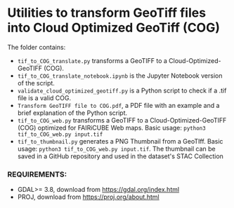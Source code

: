 # Utilities to transform GeoTiff files into Cloud Optimized GeoTiff (COG)

The folder contains:
  - `tif_to_COG_translate.py` transforms a GeoTIFF to a Cloud-Optimized-GeoTIFF (COG).
  - `tif_to_COG_translate_notebook.ipynb` is the Jupyter Notebook version of the script.
  - `validate_cloud_optimized_geotiff.py` is a Python script to check if a .tif file is a valid  COG.
  - `Transform GeoTIFF file to COG.pdf`, a PDF file with an example and a brief explanation of the Python script.
  - `tif_to_COG_web.py` transforms a GeoTIFF to a Cloud-Optimized-GeoTIFF (COG) optimized for FAIRiCUBE Web maps. Basic usage: `python3 tif_to_COG_web.py input.tif`
  - `tif_to_thumbnail.py` generates a PNG Thumbnail from a GeoTIff.  Basic usage: `python3 tif_to_COG_web.py input.tif`. The thumbnail can be saved in a GitHub repository and used in the dataset's STAC Collection
  
  
### REQUIREMENTS:
  - GDAL>= 3.8, download from https://gdal.org/index.html
  - PROJ, download from https://proj.org/about.html

